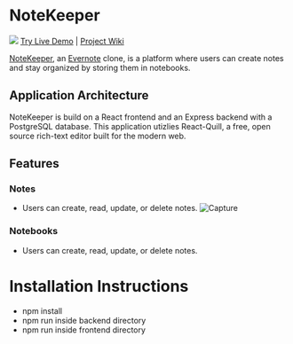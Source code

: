 # NoteKeeper
![](https://imgur.com/d19tRV0.png)
[Try Live Demo](https://note-keeper-2023.onrender.com/) | [Project Wiki](https://github.com/verduscos/NoteKeeper/wiki)

[NoteKeeper](https://note-keeper-2023.onrender.com/), an [Evernote](https://evernote.com/) clone, is a platform where users can create notes and stay organized by storing them in notebooks.

## Application Architecture
NoteKeeper is build on a React frontend and an Express backend with a PostgreSQL database. This application utizlies React-Quill, a free, open source rich-text editor built for the modern web.

## Features 
### Notes
  * Users can create, read, update, or delete notes.
![Capture](https://user-images.githubusercontent.com/89158442/217089171-585d1a2a-f7f5-4c7d-9c89-9491b06f2f5c.PNG)


### Notebooks
  * Users can create, read, update, or delete notes.

# Installation Instructions
  * npm install
  * npm run inside backend directory
  * npm run inside frontend directory
